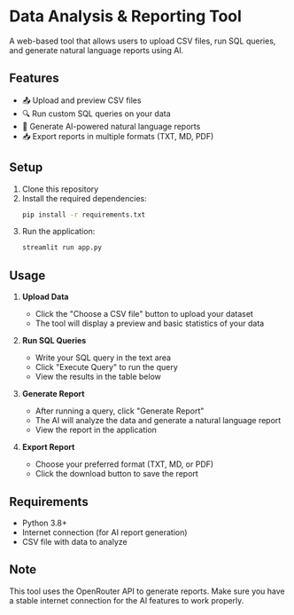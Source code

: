 # Data Analysis & Reporting Tool

A web-based tool that allows users to upload CSV files, run SQL queries, and generate natural language reports using AI.

## Features

- 📤 Upload and preview CSV files
- 🔍 Run custom SQL queries on your data
- 🤖 Generate AI-powered natural language reports
- 📥 Export reports in multiple formats (TXT, MD, PDF)

## Setup

1. Clone this repository
2. Install the required dependencies:
   ```bash
   pip install -r requirements.txt
   ```
3. Run the application:
   ```bash
   streamlit run app.py
   ```

## Usage

1. **Upload Data**
   - Click the "Choose a CSV file" button to upload your dataset
   - The tool will display a preview and basic statistics of your data

2. **Run SQL Queries**
   - Write your SQL query in the text area
   - Click "Execute Query" to run the query
   - View the results in the table below

3. **Generate Report**
   - After running a query, click "Generate Report"
   - The AI will analyze the data and generate a natural language report
   - View the report in the application

4. **Export Report**
   - Choose your preferred format (TXT, MD, or PDF)
   - Click the download button to save the report

## Requirements

- Python 3.8+
- Internet connection (for AI report generation)
- CSV file with data to analyze

## Note

This tool uses the OpenRouter API to generate reports. Make sure you have a stable internet connection for the AI features to work properly. 
